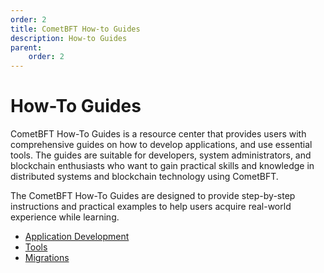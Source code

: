 ```yaml
---
order: 2
title: CometBFT How-to Guides
description: How-to Guides
parent:
    order: 2
---
```


# How-To Guides

CometBFT How-To Guides is a resource center that provides users with comprehensive guides
on how to develop applications, and use essential tools. The guides are suitable for developers, system administrators,
and blockchain enthusiasts who want to gain practical skills and knowledge in distributed
systems and blockchain technology using CometBFT.

The CometBFT How-To Guides are designed to provide step-by-step instructions and practical
examples to help users acquire real-world experience while learning.

- [Application Development](./app-dev/README.md)
- [Tools](./tools/README.md)
- [Migrations](./migrations/README.md)
